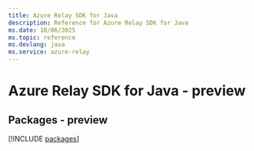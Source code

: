 ```yaml
---
title: Azure Relay SDK for Java
description: Reference for Azure Relay SDK for Java
ms.date: 10/06/2025
ms.topic: reference
ms.devlang: java
ms.service: azure-relay
---
```

# Azure Relay SDK for Java - preview
## Packages - preview
[!INCLUDE [packages](relay-index.md)]